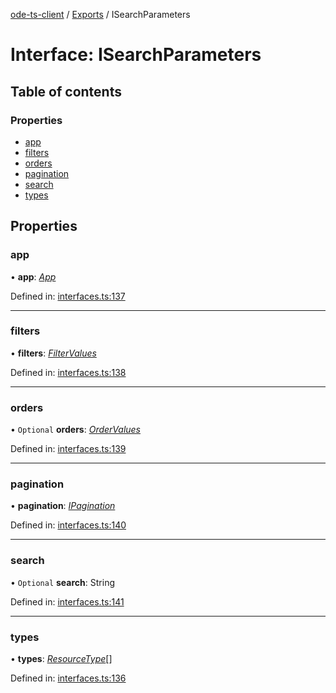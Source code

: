 [ode-ts-client](../README.md) / [Exports](../modules.md) / ISearchParameters

# Interface: ISearchParameters

## Table of contents

### Properties

- [app](isearchparameters.md#app)
- [filters](isearchparameters.md#filters)
- [orders](isearchparameters.md#orders)
- [pagination](isearchparameters.md#pagination)
- [search](isearchparameters.md#search)
- [types](isearchparameters.md#types)

## Properties

### app

• **app**: [*App*](../modules.md#app)

Defined in: [interfaces.ts:137](https://github.com/opendigitaleducation/infrontexplore/blob/1e962a2/src/ts/interfaces.ts#L137)

___

### filters

• **filters**: [*FilterValues*](../modules.md#filtervalues)

Defined in: [interfaces.ts:138](https://github.com/opendigitaleducation/infrontexplore/blob/1e962a2/src/ts/interfaces.ts#L138)

___

### orders

• `Optional` **orders**: [*OrderValues*](../modules.md#ordervalues)

Defined in: [interfaces.ts:139](https://github.com/opendigitaleducation/infrontexplore/blob/1e962a2/src/ts/interfaces.ts#L139)

___

### pagination

• **pagination**: [*IPagination*](ipagination.md)

Defined in: [interfaces.ts:140](https://github.com/opendigitaleducation/infrontexplore/blob/1e962a2/src/ts/interfaces.ts#L140)

___

### search

• `Optional` **search**: String

Defined in: [interfaces.ts:141](https://github.com/opendigitaleducation/infrontexplore/blob/1e962a2/src/ts/interfaces.ts#L141)

___

### types

• **types**: [*ResourceType*](../modules.md#resourcetype)[]

Defined in: [interfaces.ts:136](https://github.com/opendigitaleducation/infrontexplore/blob/1e962a2/src/ts/interfaces.ts#L136)
